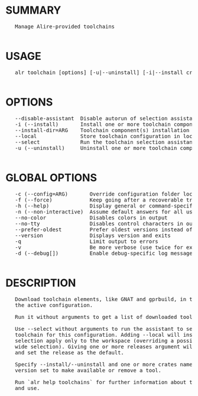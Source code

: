 # SUMMARY
<pre>
   Manage Alire-provided toolchains

</pre>
# USAGE
<pre>
   alr toolchain [options] [-u|--uninstall] [-i|--install crate[version set]] | --select [--local] [releases] [--disable-assistant]

</pre>
# OPTIONS
<pre>
   --disable-assistant  Disable autorun of selection assistant          
   -i (--install)       Install one or more toolchain component         
   --install-dir=ARG    Toolchain component(s) installation directory   
   --local              Store toolchain configuration in local workspace
   --select             Run the toolchain selection assistant           
   -u (--uninstall)     Uninstall one or more toolchain component       

</pre>
# GLOBAL OPTIONS
<pre>
   -c (--config=ARG)       Override configuration folder location                              
   -f (--force)            Keep going after a recoverable troublesome situation                
   -h (--help)             Display general or command-specific help                            
   -n (--non-interactive)  Assume default answers for all user prompts                         
   --no-color              Disables colors in output                                           
   --no-tty                Disables control characters in output                               
   --prefer-oldest         Prefer oldest versions instead of newest when resolving dependencies
   --version               Displays version and exits                                          
   -q                      Limit output to errors                                              
   -v                      Be more verbose (use twice for extra detail)                        
   -d (--debug[])          Enable debug-specific log messages                                  

</pre>
# DESCRIPTION
<pre>
   Download toolchain elements, like GNAT and gprbuild, in the shared cache of 
   the active configuration.

   Run it without arguments to get a list of downloaded tools.

   Use --select without arguments to run the assistant to select the default 
   toolchain for this configuration. Adding --local will instead make the 
   selection apply only to the workspace (overriding a possible configuration-
   wide selection). Giving one or more releases argument will skip the assistant
   and set the release as the default.

   Specify --install/--uninstall and one or more crates name with optional 
   version set to make available or remove a tool.

   Run `alr help toolchains` for further information about toolchain management 
   and use.
</pre>
